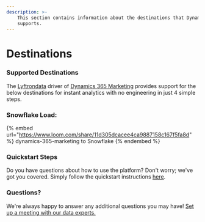 ```yaml
---
description: >-
    This section contains information about the destinations that Dynamics 365 Marketing
    supports.
---
```


# Destinations

### Supported Destinations

The [Lyftrondata](https://www.lyftrondata.com/) driver of [Dynamics 365 Marketing](https://www.lyftrondata.com/integration/dynamics-365-marketing/) provides support for the below destinations for instant analytics with no engineering in just 4 simple steps.

### Snowflake Load:

{% embed url="https://www.loom.com/share/11d305dcacee4ca9887158c167f5fa8d" %}
dynamics-365-marketing to Snowflake
{% endembed %}

### Quickstart Steps

Do you have questions about how to use the platform? Don't worry; we've got you covered. Simply follow the quickstart instructions [here](../../../quickstart-steps.md).

### Questions? <a href="#questions" id="questions"></a>

We're always happy to answer any additional questions you may have! [Set up a meeting with our data experts.](https://www.lyftrondata.com/book-a-meeting/)
